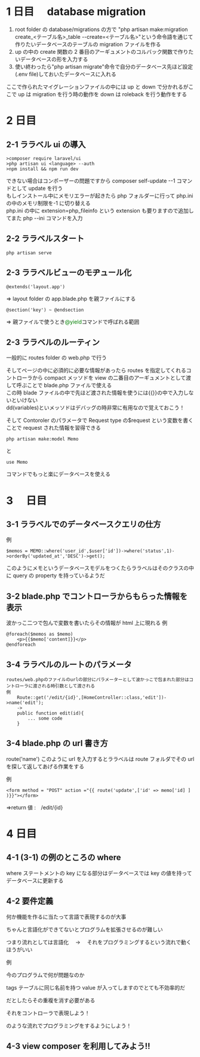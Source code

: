 # 1 日目　 database migration

1.  root folder の database/migrations の方で
    "php artisan make:migration create\_<テーブル名>\_table --create=<テーブル名>"という命令語を通じて作りたいデータベースのテーブルの migration ファイルを作る
2.  up の中の create 関数の 2 番目のアーギュメントのコルバック関数で作りたいデータベースの形を入力する
3.  使い終わったら"php artisan migrate"命令で自分のデータベース先ほど設定(.env file)しておいたデータベースに入れる

ここで作られたマイグレーションファイルの中には up と down で分かれるがここで up は migration を行う時の動作を down は roleback を行う動作をする

# 2 日目

## 2-1 ララベル ui の導入

    >composer require laravel/ui
    >php artisan ui <language> --auth
    >npm install && npm run dev

できない場合はコンポーザーの問題ですから composer self-update --1 コマンドとして update を行う</br>
もしインストール中にメモリエラーが起きたら php フォルダーに行って php.ini の中のメモリ制限を-1 に切り替える</br>
php.ini の中に extension=php_fileinfo という extension も要りますので追加してまた php --ini コマンドを入力</br>

## 2-2 ララベルスタート

    php artisan serve

## 2-3 ララベルビューのモヂュール化

    @extends('layout.app')

=> layout folder の app.blade.php を親ファイルにする

    @section('key') ~ @endsection

=> 親ファイルで使うとき<span style="color:green">@yield</span>コマンドで呼ばれる範囲

## 2-3 ララベルのルーティン

一般的に routes folder の web.php で行う<br>

そしてページの中に必須的に必要な情報があったら routes を指定してくれるコントローラから
compact メッソドを view の二番目のアーギュメントとして渡して呼ぶことで blade.php ファイルで使える<br>
この時 blade ファイルの中で先ほど渡された情報を使うには{{}}の中で入力しないといけない<br>
dd(variables)といメッソドはデバッグの時非常に有用なので覚えておこう！</br>

そして Contoroler のパラメータで Request type の$request という変数を書くことで request された情報を習得できる<br>

    php artisan make:model Memo

と

    use Memo

コマンドでもっと楽にデータベースを使える

# 3 　日目

## 3-1 ララベルでのデータベースクエリの仕方

例

    $memos = MEMO::where('user_id',$user['id'])->where('status',1)->orderBy('updated_at','DESC')->get();

このようにメモというデータベースモデルをつくたらララベルはそのクラスの中に query の property を持っているようだ

## 3-2 blade.php でコントローラからもらった情報を表示

波かっこ二つで包んで変数を書いたらその情報が html 上に現れる
例

    @foreach($memos as $memo)
        <p>{{$memo['content]}}</p>
    @endforeach

## 3-4 ララベルのルートのパラメータ

    routes/web.phpのファイルのurlの部分にパラメーターとして波かっこで包まれた部分はコントローラに渡される時引数として渡される
    例
        Route::get('/edit/{id}',[HomeController::class,'edit'])->name('edit');
        ->
        public function edit(id){
            ... some code
        }

## 3-4 blade.php の url 書き方

route('name') このように url を入力するとララベルは route フォルダでその url を探して返してあげる作業をする

例

    <form method = "POST" action ="{{ route('update',['id' => memo['id] ] )}}"></form>

=>return 値 :　/edit/{id}

# 4 日目

## 4-1 (3-1) の例のところの where

where ステートメントの key になる部分はデータベースでは key の値を持ってデータベースに更新する

## 4-2 要件定義

何か機能を作るに当たって言語で表現するのが大事

ちゃんと言語化ができてないとプログラムを拡張させるのが難しい

つまり流れとしては言語化　 → 　それをプログラミングするという流れで動くほうがいい

例

今のプログラムで何が問題なのか

tags テーブルに同じ名前を持つ value が入ってしますのでとても不効率的だ

だとしたらその重複を消す必要がある

それをコントローラで表現しよう！

のような流れでプログラミングをするようにしよう！


## 4-3 view composer を利用してみよう‼
